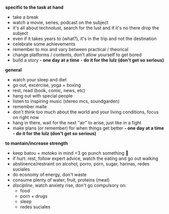 **specific to the task at hand**
- take a break
- watch a movie, series, podcast on the subject
- it's all about technolust, search for the lust and if it's no there drop the subject
- even if it takes years to (what?), it's in the trip and not the destination
- celebrate some achievements
- remember to mix and vary between practical / theorical
- change platforms / contents, don't allow yourself to get bored
- build a story
**- one day at a time**
**- do it for the lulz (don't get so serious)**

**general**
- watch your sleep and diet
- go out, excercise, yoga + boxing
- rest, read (book, comic, news, etc)
- hang out with special people
- listen to inspiring music (stereo mcs, soundgarden)
- remember maite
- don't think too much about the world and your living conditions, focus on right now
- hang in there, wait for the next "air" to arise, just like in a fight
- make plans (or remember) for when things get better
**- one day at a time**
**- do it for the lulz (don't get so serious)**

**to mantain/increase strength**
- keep batou + motoko in mind <3 go punch something 🥊 
- if hurt: rest, follow expert advice, watch the eating and go out walking
- abstinence/restraint on alcohol, porro, porn, sugar, harinas, redes suciales
- do economy of energy, don't waste
- consume plenty of water, fruit, proteins (meat)
- _discipline_, watch anxiety rise, don't go compulsory on:
	- food
	- porn + drugs
	- sleep 
	- redes suciales